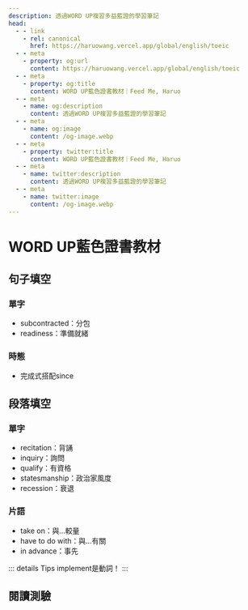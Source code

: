 ```yaml
---
description: 透過WORD UP複習多益藍證的學習筆記
head:
  - - link
    - rel: canonical
      href: https://haruowang.vercel.app/global/english/toeic
  - - meta
    - property: og:url
      content: https://haruowang.vercel.app/global/english/toeic
  - - meta
    - property: og:title
      content: WORD UP藍色證書教材｜Feed Me, Haruo
  - - meta
    - name: og:description
      content: 透過WORD UP複習多益藍證的學習筆記
  - - meta
    - name: og:image
      content: /og-image.webp
  - - meta
    - property: twitter:title
      content: WORD UP藍色證書教材｜Feed Me, Haruo
  - - meta
    - name: twitter:description
      content: 透過WORD UP複習多益藍證的學習筆記
  - - meta
    - name: twitter:image
      content: /og-image.webp
---
```


# WORD UP藍色證書教材

<p><Badge type="info" text="🌱 Seedlings" /></P>

## 句子填空
### 單字
- subcontracted：分包
- readiness：準備就緒
### 時態
- 完成式搭配since

## 段落填空
### 單字
- recitation：背誦
- inquiry：詢問
- qualify：有資格
- statesmanship：政治家風度
- recession：衰退
### 片語
- take on：與...較量
- have to do with：與...有關
- in advance：事先

::: details Tips
implement是動詞！
:::

## 閱讀測驗